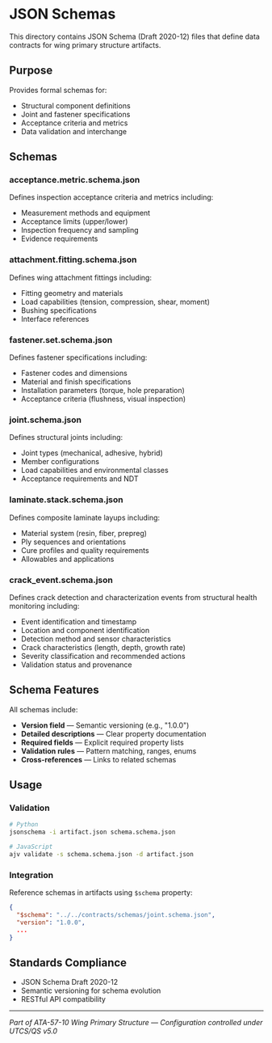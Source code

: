 # JSON Schemas

This directory contains JSON Schema (Draft 2020-12) files that define data contracts for wing primary structure artifacts.

## Purpose

Provides formal schemas for:
- Structural component definitions
- Joint and fastener specifications
- Acceptance criteria and metrics
- Data validation and interchange

## Schemas

### acceptance.metric.schema.json
Defines inspection acceptance criteria and metrics including:
- Measurement methods and equipment
- Acceptance limits (upper/lower)
- Inspection frequency and sampling
- Evidence requirements

### attachment.fitting.schema.json
Defines wing attachment fittings including:
- Fitting geometry and materials
- Load capabilities (tension, compression, shear, moment)
- Bushing specifications
- Interface references

### fastener.set.schema.json
Defines fastener specifications including:
- Fastener codes and dimensions
- Material and finish specifications
- Installation parameters (torque, hole preparation)
- Acceptance criteria (flushness, visual inspection)

### joint.schema.json
Defines structural joints including:
- Joint types (mechanical, adhesive, hybrid)
- Member configurations
- Load capabilities and environmental classes
- Acceptance requirements and NDT

### laminate.stack.schema.json
Defines composite laminate layups including:
- Material system (resin, fiber, prepreg)
- Ply sequences and orientations
- Cure profiles and quality requirements
- Allowables and applications

### crack_event.schema.json
Defines crack detection and characterization events from structural health monitoring including:
- Event identification and timestamp
- Location and component identification
- Detection method and sensor characteristics
- Crack characteristics (length, depth, growth rate)
- Severity classification and recommended actions
- Validation status and provenance

## Schema Features

All schemas include:
- **Version field** — Semantic versioning (e.g., "1.0.0")
- **Detailed descriptions** — Clear property documentation
- **Required fields** — Explicit required property lists
- **Validation rules** — Pattern matching, ranges, enums
- **Cross-references** — Links to related schemas

## Usage

### Validation
```bash
# Python
jsonschema -i artifact.json schema.schema.json

# JavaScript
ajv validate -s schema.schema.json -d artifact.json
```

### Integration
Reference schemas in artifacts using `$schema` property:
```json
{
  "$schema": "../../contracts/schemas/joint.schema.json",
  "version": "1.0.0",
  ...
}
```

## Standards Compliance

- JSON Schema Draft 2020-12
- Semantic versioning for schema evolution
- RESTful API compatibility

---

*Part of ATA-57-10 Wing Primary Structure — Configuration controlled under UTCS/QS v5.0*
